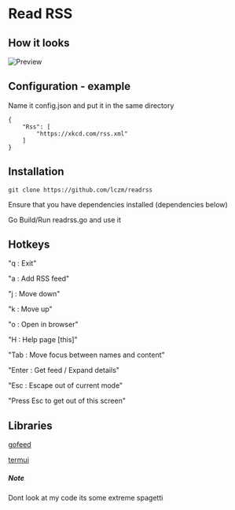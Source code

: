 # Read RSS

## How it looks
![Preview](preview.gif)

## Configuration - example
Name it config.json and put it in the same directory
```
{
    "Rss": [
        "https://xkcd.com/rss.xml"
    ]
}
```

## Installation
```
git clone https://github.com/lczm/readrss
```
Ensure that you have dependencies installed (dependencies below)

Go Build/Run readrss.go and use it

## Hotkeys
"q : Exit"

"a : Add RSS feed"

"j : Move down"

"k : Move up"

"o : Open in browser"

"H : Help page [this]"

"Tab : Move focus between names and content"

"Enter : Get feed / Expand details"

"Esc : Escape out of current mode"

"Press Esc to get out of this screen"

## Libraries
[gofeed](https://github.com/mmcdole/gofeed)

[termui](https://github.com/gizak/termui)

##### Note
Dont look at my code its some extreme spagetti
